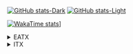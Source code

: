 <!DOCTYPE html>
<html>
  <head>
  <meta charset="UTF-8">
    <meta name="viewport" content="width=device-width, initial-scale=1.0">
  </head>
  <body>

[![GitHub stats-Dark](https://github-readme-stats.vercel.app/api?username=yfeng445&title_color=0065bd&icon_color=0065bd&show_icons=true&theme=dark#gh-dark-mode-only)](https://github.com/yfeng445/github-readme-stats#gh-dark-mode-only)
[![GitHub stats-Light](https://github-readme-stats.vercel.app/api?username=yfeng445&title_color=0065bd&icon_color=0065bd&show_icons=true&theme=default#gh-light-mode-only)](https://github.com/yfeng445/github-readme-stats#gh-light-mode-only)

[![WakaTime stats]([https://github-readme-stats.vercel.app/api/wakatime?username=yfeng445)](https://github-readme-stats.vercel.app/api/wakatime?username=yfeng445&layout=compact)]

    
<details>
<summary>EATX</summary>
<p>
  
**CPU**: 
- AMD R9 7950X
  
**MB**: 
- ROG CORSAIR X670E EXTREME
  
**MEM**:
- G.Skill Trident Z5 16G*4 @6000C36
  
**GPU**: 
- GIGABYTE AORUS RTX 4090 MASTER
  
**SSD**: 
- Intel Optane SSD P5801X 400GB
- [WD AN1500] Samsung 980 PRO 2TB *2
- [WD AN1500] Samsung 970 Evo Plus 2TB *2
- Samsung 990 PRO 2TB
- Samsung PM9A1 2TB
- Samsung PM983A 960GB
- WD SN850X 2TB
- Fanxiang S790 4TB *2
  
**HDD**: 
- TOSHIBA MG08ACA16TE
- TOSHIBA MG08ACA14TE *2
- WDC WUH721414ALE6L4
- TOSHIBA MG04ACA600E
- Seagate ST4000DM004
  
**PSU**:
- ROG Thor II 1000W

**AIO**: 
- Corsair H150i ELITE CAPELLIX & LCD Kit
  
**FAN**: 
- Corsair ML120 *6
- Corsair ML140 *4
- Gentle Typhoon GT1850 *3
  
**Case**:
- Corsair 7000X RGB
  
**Monitor**: 
- LG OLED42C2PUA
- Dell S2721DGF
- Acer HA270
  
**Keyboard**: 
- Corsair K100 AIR
- Varmillo VA87
  
**Mouse**: 
- Logitech PRO X SUPERLIGHT

**MicroPhone**:
- Yeti Blue Snowball
  
</p>
</details>

<details>
<summary>ITX</summary>
<p>
  
**CPU**: 
- Intel I9 12900K
  
**AIO**: 
- Deepcool LT520
  
**MB**: 
- Gigabyte Z690i Aorus Ultra Plus
  
**MEM**: 
- Trident Z Royal 16G*2 @4000C18
  
**GPU**: 
- EVGA RTX 3080Ti FTW3
  
**SSD**: 
- Intel Optane 905P 960GB
- WD SN850X 2TB
  
**PSU**: 
- Corsair SF750  

**FAN**: 
- Corsair AF120
- Noctua A12x25
  
**Case**:
- Formd T1 V2.1
  
**Monitor**:
- FFALCON R21U81
  
**Keyboard**:
- ROG Azoth
  
**Mouse**:
- Logitech PRO WIRELESS
   
</p>
</details>


  </body>
</html>


